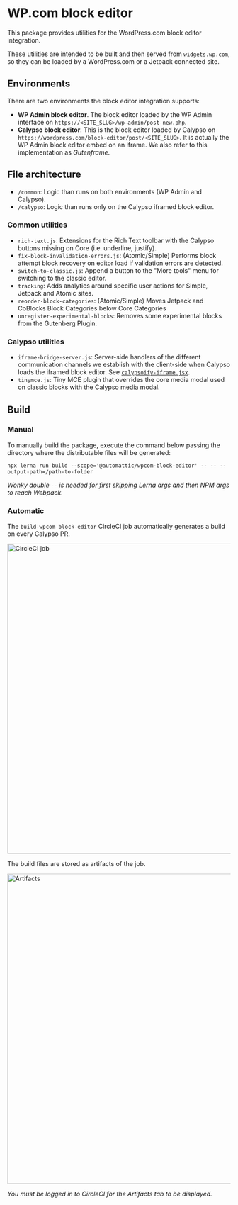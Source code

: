 # WP.com block editor

This package provides utilities for the WordPress.com block editor integration.

These utilities are intended to be built and then served from `widgets.wp.com`, so they can be loaded by a WordPress.com or a Jetpack connected site.

## Environments

There are two environments the block editor integration supports:

- **WP Admin block editor**. The block editor loaded by the WP Admin interface on `https://<SITE_SLUG>/wp-admin/post-new.php`.
- **Calypso block editor**. This is the block editor loaded by Calypso on `https://wordpress.com/block-editor/post/<SITE_SLUG>`. It is actually the WP Admin block editor embed on an iframe. We also refer to this implementation as _Gutenframe_.
 
## File architecture

- `/common`: Logic than runs on both environments (WP Admin and Calypso).
- `/calypso`: Logic than runs only on the Calypso iframed block editor.  

### Common utilities

- `rich-text.js`: Extensions for the Rich Text toolbar with the Calypso buttons missing on Core (i.e. underline, justify).
- `fix-block-invalidation-errors.js`: (Atomic/Simple) Performs block attempt block recovery on editor load if validation errors are detected.
- `switch-to-classic.js`: Append a button to the "More tools" menu for switching to the classic editor.
- `tracking`: Adds analytics around specific user actions for Simple, Jetpack and Atomic sites.
- `reorder-block-categories`: (Atomic/Simple) Moves Jetpack and CoBlocks Block Categories below Core Categories
- `unregister-experimental-blocks`: Removes some experimental blocks from the Gutenberg Plugin.

### Calypso utilities

- `iframe-bridge-server.js`: Server-side handlers of the different communication channels we establish with the client-side when Calypso loads the iframed block editor. See [`calypsoify-iframe.jsx`](https://github.com/Automattic/wp-calypso/blob/master/client/gutenberg/editor/calypsoify-iframe.jsx).
- `tinymce.js`: Tiny MCE plugin that overrides the core media modal used on classic blocks with the Calypso media modal.

## Build

### Manual

To manually build the package, execute the command below passing the directory where the distributable files will be generated:

```
npx lerna run build --scope='@automattic/wpcom-block-editor' -- -- --output-path=/path-to-folder
```

_Wonky double `--` is needed for first skipping Lerna args and then NPM args to reach Webpack._

### Automatic

The `build-wpcom-block-editor` CircleCI job automatically generates a build on every Calypso PR.

<img alt="CircleCI job" width="700" src="https://cldup.com/hpfqhRKU0i-1200x1200.png" />

The build files are stored as artifacts of the job.

<img alt="Artifacts" width="700" src="https://cldup.com/W1yGG6MCsM-1200x1200.png" />

_You must be logged in to CircleCI for the Artifacts tab to be displayed._
